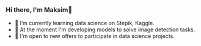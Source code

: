 ### Hi there, I'm Maksim👋
- 🌱 I’m currently learning data science on Stepik, Kaggle.
- 🔭 At the moment I'm developing models to solve image detection tasks.
- 👯 I'm open to new offers to participate in data science projects.
<!--
**MaksimNikolin/MaksimNikolin** is a ✨ _special_ ✨ repository because its `README.md` (this file) appears on your GitHub profile.

Here are some ideas to get you started:

- 🔭 I’m currently working on ...
- 🌱 I’m currently learning Data Science on Stepik, Kaggle
- 👯 I’m looking to collaborate on ...
- 🤔 I’m looking for help with ...
- 💬 Ask me about ...
- 📫 How to reach me: ...
- 😄 Pronouns: ...
- ⚡ Fun fact: ...
-->
